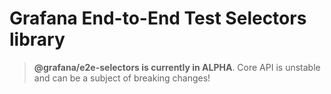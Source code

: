 # Grafana End-to-End Test Selectors library

> **@grafana/e2e-selectors is currently in ALPHA**. Core API is unstable and can be a subject of breaking changes\!
